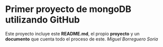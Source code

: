 # Primer proyecto de mongoDB utilizando GitHub
Este proyecto incluye este **README.md**, el propio **proyecto** y un **documento** que cuenta todo el proceso de este.
*Miguel Borreguero Soria*